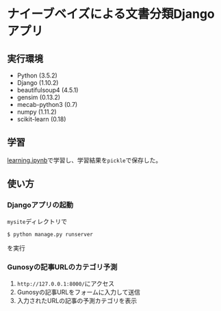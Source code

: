# ナイーブベイズによる文書分類Djangoアプリ
## 実行環境
- Python (3.5.2)
- Django (1.10.2)
- beautifulsoup4 (4.5.1)
- gensim (0.13.2)
- mecab-python3 (0.7)
- numpy (1.11.2)
- scikit-learn (0.18)

## 学習
[learning.ipynb](https://github.com/tkda-h3/naive_bayes_web_app/blob/master/learning.ipynb)で学習し、学習結果を`pickle`で保存した。

## 使い方
### Djangoアプリの起動
`mysite`ディレクトリで
```
$ python manage.py runserver
```
を実行

### Gunosyの記事URLのカテゴリ予測
1. `http://127.0.0.1:8000/`にアクセス
2. Gunosyの記事URLをフォームに入力して送信
3. 入力されたURLの記事の予測カテゴリを表示
